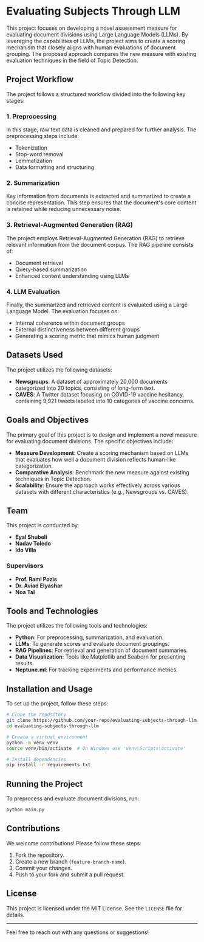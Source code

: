 # Evaluating Subjects Through LLM

This project focuses on developing a novel assessment measure for evaluating document divisions using Large Language Models (LLMs). By leveraging the capabilities of LLMs, the project aims to create a scoring mechanism that closely aligns with human evaluations of document grouping. The proposed approach compares the new measure with existing evaluation techniques in the field of Topic Detection.

## Project Workflow
The project follows a structured workflow divided into the following key stages:

### 1. Preprocessing
In this stage, raw text data is cleaned and prepared for further analysis. The preprocessing steps include:
- Tokenization
- Stop-word removal
- Lemmatization
- Data formatting and structuring

### 2. Summarization
Key information from documents is extracted and summarized to create a concise representation. This step ensures that the document's core content is retained while reducing unnecessary noise.

### 3. Retrieval-Augmented Generation (RAG)
The project employs Retrieval-Augmented Generation (RAG) to retrieve relevant information from the document corpus. The RAG pipeline consists of:
- Document retrieval
- Query-based summarization
- Enhanced content understanding using LLMs

### 4. LLM Evaluation
Finally, the summarized and retrieved content is evaluated using a Large Language Model. The evaluation focuses on:
- Internal coherence within document groups
- External distinctiveness between different groups
- Generating a scoring metric that mimics human judgment

## Datasets Used
The project utilizes the following datasets:
- **Newsgroups**: A dataset of approximately 20,000 documents categorized into 20 topics, consisting of long-form text.
- **CAVES**: A Twitter dataset focusing on COVID-19 vaccine hesitancy, containing 9,921 tweets labeled into 10 categories of vaccine concerns.

## Goals and Objectives
The primary goal of this project is to design and implement a novel measure for evaluating document divisions. The specific objectives include:

- **Measure Development**: Create a scoring mechanism based on LLMs that evaluates how well a document division reflects human-like categorization.
- **Comparative Analysis**: Benchmark the new measure against existing techniques in Topic Detection.
- **Scalability**: Ensure the approach works effectively across various datasets with different characteristics (e.g., Newsgroups vs. CAVES).

## Team
This project is conducted by:
- **Eyal Shubeli**
- **Nadav Toledo**
- **Ido Villa**

### Supervisors
- **Prof. Rami Pozis**
- **Dr. Aviad Elyashar**
- **Noa Tal**

## Tools and Technologies
The project utilizes the following tools and technologies:
- **Python**: For preprocessing, summarization, and evaluation.
- **LLMs**: To generate scores and evaluate document groupings.
- **RAG Pipelines**: For retrieval and generation of document summaries.
- **Data Visualization**: Tools like Matplotlib and Seaborn for presenting results.
- **Neptune.ml**: For tracking experiments and performance metrics.

## Installation and Usage
To set up the project, follow these steps:

```bash
# Clone the repository
git clone https://github.com/your-repo/evaluating-subjects-through-llm.git
cd evaluating-subjects-through-llm

# Create a virtual environment
python -m venv venv
source venv/bin/activate  # On Windows use 'venv\Scripts\activate'

# Install dependencies
pip install -r requirements.txt
```

## Running the Project
To preprocess and evaluate document divisions, run:

```bash
python main.py
```

## Contributions
We welcome contributions! Please follow these steps:
1. Fork the repository.
2. Create a new branch (`feature-branch-name`).
3. Commit your changes.
4. Push to your fork and submit a pull request.

## License
This project is licensed under the MIT License. See the `LICENSE` file for details.

---
Feel free to reach out with any questions or suggestions!

